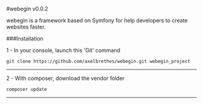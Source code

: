 #webegin v0.0.2

webegin is a framework based on Symfony for help developers to create websites faster.

###Installation

1 - In your console, launch this 'Git' command

```
git clone https://github.com/axelbrethes/webegin.git webegin_project
```

----------------

2 - With composer, download the vendor folder

```
composer update
```

----------------






